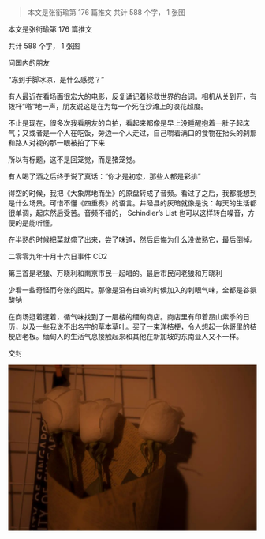 > 本文是张衔瑜第 176 篇推文 共计 588 个字， 1 张图

本文是张衔瑜第 176 篇推文

共计 588 个字， 1 张图

问国内的朋友

“冻到手脚冰凉，是什么感觉？”

有人最近在看场面很宏大的电影，反复诵记着拯救世界的台词。相机从关到开，有拨杆“嗒”地一声，朋友说这是在为每一个死在沙滩上的浪花超度。

不止是现在，很多次我看朋友的自拍，看起来都像是早上没睡醒抱着一肚子起床气；又或者是一个人在吃饭，旁边一个人走过，自己嚼着满口的食物在抬头的刹那和路人对视的那一眼被拍了下来

所以有标题，这不是回笼觉，而是猪笼觉。

有人喝了酒之后终于说了真话：“你才是初恋，那些人都是彩排”

得空的时候，我把《大象席地而坐》的原盘转成了音频。看过了之后，我都能想到是什么场景。可惜不懂《四重奏》的语言。井陉县的灰暗就像是说：每天的生活都很单调，起床然后受苦。音频不错的， Schindler’s List 也可以这样转白噪音，方便的是能听懂。

在半熟的时候把菜就盛了出来，尝了味道，然后后悔为什么没做熟它，最后倒掉。

二零零九年十月十六日事件 CD2

第三首是老狼、万晓利和南京市民一起唱的。最后市民问老狼和万晓利

少看一些奇怪而夸张的图片。那像是没有白噪的时候加入的刺眼气味，全都是谷氨酸钠

在商场逛着逛着，循气味找到了一层楼的缅甸商店。商店里有印着昂山素季的日历，以及一些我说不出名字的草本草叶。买了一束洋桔梗，令人想起一休哥里的桔梗店老板。缅甸人的生活气息接触起来和其他在新加坡的东南亚人又不一样。

交封

![](./images/img_001.jpeg)

